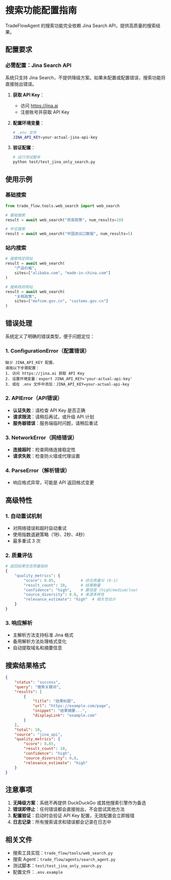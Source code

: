 # 搜索功能配置指南

TradeFlowAgent 的搜索功能完全依赖 Jina Search API，提供高质量的搜索结果。

## 配置要求

### 必需配置：Jina Search API

系统只支持 Jina Search，不提供降级方案。如果未配置或配置错误，搜索功能将直接抛出错误。

1. **获取 API Key**：
   - 访问 https://jina.ai
   - 注册账号并获取 API Key

2. **配置环境变量**：
   ```bash
   # .env 文件
   JINA_API_KEY=your-actual-jina-api-key
   ```

3. **验证配置**：
   ```bash
   # 运行测试脚本
   python test/test_jina_only_search.py
   ```

## 使用示例

### 基础搜索
```python
from trade_flow.tools.web_search import web_search

# 基础搜索
result = await web_search("贸易政策", num_results=10)

# 中文搜索
result = await web_search("中国进出口数据", num_results=5)
```

### 站内搜索
```python
# 搜索特定网站
result = await web_search(
    "产品价格",
    sites=["alibaba.com", "made-in-china.com"]
)

# 搜索政府网站
result = await web_search(
    "关税政策",
    sites=["mofcom.gov.cn", "customs.gov.cn"]
)
```

## 错误处理

系统定义了明确的错误类型，便于问题定位：

### 1. ConfigurationError（配置错误）
```
缺少 JINA_API_KEY 配置。
请按以下步骤配置：
1. 访问 https://jina.ai 获取 API Key
2. 设置环境变量：export JINA_API_KEY='your-actual-api-key'
3. 或在 .env 文件中添加：JINA_API_KEY=your-actual-api-key
```

### 2. APIError（API错误）
- **认证失败**：请检查 API Key 是否正确
- **请求限流**：请稍后再试，或升级 API 计划
- **服务器错误**：服务端临时问题，请稍后重试

### 3. NetworkError（网络错误）
- **连接超时**：检查网络连接稳定性
- **请求失败**：检查防火墙或代理设置

### 4. ParseError（解析错误）
- 响应格式异常，可能是 API 返回格式变更

## 高级特性

### 1. 自动重试机制
- 对网络错误和超时自动重试
- 使用指数退避策略（1秒、2秒、4秒）
- 最多重试 3 次

### 2. 质量评估
```python
# 返回结果包含质量指标
{
    "quality_metrics": {
        "score": 0.85,           # 综合质量分 (0-1)
        "result_count": 10,      # 结果数量
        "confidence": "high",    # 置信度 (high/medium/low)
        "source_diversity": 0.8, # 来源多样性
        "relevance_estimate": "high"  # 相关性估计
    }
}
```

### 3. 响应解析
- 主解析方法支持标准 Jina 格式
- 备用解析方法处理格式变化
- 自动提取域名和摘要信息

## 搜索结果格式

```json
{
    "status": "success",
    "query": "搜索关键词",
    "results": [
        {
            "title": "结果标题",
            "url": "https://example.com/page",
            "snippet": "结果摘要...",
            "displayLink": "example.com"
        }
    ],
    "total": 10,
    "source": "jina_api",
    "quality_metrics": {
        "score": 0.85,
        "result_count": 10,
        "confidence": "high",
        "source_diversity": 0.8,
        "relevance_estimate": "high"
    }
}
```

## 注意事项

1. **无降级方案**：系统不再提供 DuckDuckGo 或其他搜索引擎作为备选
2. **错误即停止**：任何错误都会直接抛出，不会尝试其他方法
3. **配置验证**：启动时会验证 API Key 配置，无效配置会立即报错
4. **日志记录**：所有搜索请求和错误都会记录在日志中

## 相关文件

- 搜索工具实现：`trade_flow/tools/web_search.py`
- 搜索 Agent：`trade_flow/agents/search_agent.py`
- 测试脚本：`test/test_jina_only_search.py`
- 配置文件：`.env.example`